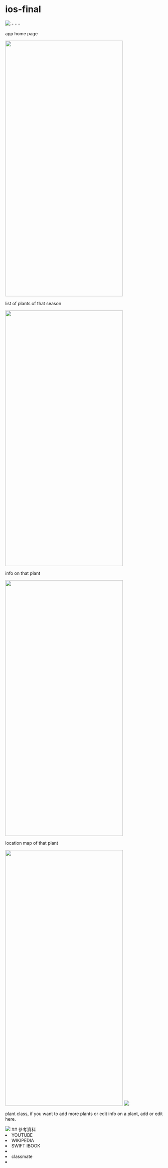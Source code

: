 # ios-final
<img src = "https://www.ncnu.edu.tw/ncnuweb/units/share/全校共用/web_material/images/banner/banner_3.gif">
- - -
<p>app home page</p>
<img src = "https://github.com/qianchuen/ios-final/blob/master/swaybian/Assets.xcassets/home.imageset/home.png" height = 812 width = 375>
<p>list of plants of that season</p>
<img src = "https://github.com/qianchuen/ios-final/blob/master/swaybian/Assets.xcassets/plant.imageset/plant.png" height = 812 width = 375>
<p>info on that plant</p>
<img src = "https://github.com/qianchuen/ios-final/blob/master/swaybian/Assets.xcassets/detail.imageset/detail.png" height = 812 width = 375>
<p>location map of that plant</p>
<img src = "https://github.com/qianchuen/ios-final/blob/master/swaybian/Assets.xcassets/map.imageset/map.png" height = 812 width = 375>
<img src="https://github.com/qianchuen/ios-final/blob/master/swaybian/Assets.xcassets/class.imageset/class.png">


<p>plant class, if you want to add more plants or edit info on a plant, add or edit here.</p>
<img src="https://github.com/qianchuen/ios-final/blob/master/swaybian/Assets.xcassets/class.imageset/class.png">
## 參考資料
<li>YOUTUBE</li>
<li>WIKIPEDIA</li>
<li>SWIFT IBOOK<li>
<li>classmate<li>
